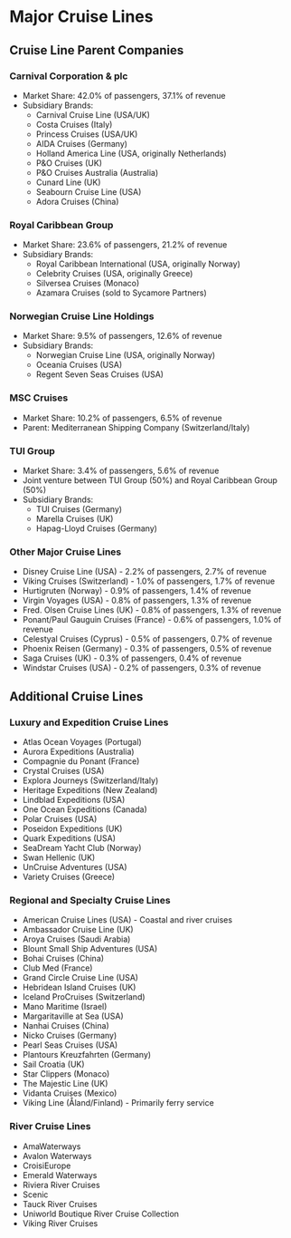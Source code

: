 # Major Cruise Lines

## Cruise Line Parent Companies

### Carnival Corporation & plc
- Market Share: 42.0% of passengers, 37.1% of revenue
- Subsidiary Brands:
  - Carnival Cruise Line (USA/UK)
  - Costa Cruises (Italy)
  - Princess Cruises (USA/UK)
  - AIDA Cruises (Germany)
  - Holland America Line (USA, originally Netherlands)
  - P&O Cruises (UK)
  - P&O Cruises Australia (Australia)
  - Cunard Line (UK)
  - Seabourn Cruise Line (USA)
  - Adora Cruises (China)

### Royal Caribbean Group
- Market Share: 23.6% of passengers, 21.2% of revenue
- Subsidiary Brands:
  - Royal Caribbean International (USA, originally Norway)
  - Celebrity Cruises (USA, originally Greece)
  - Silversea Cruises (Monaco)
  - Azamara Cruises (sold to Sycamore Partners)

### Norwegian Cruise Line Holdings
- Market Share: 9.5% of passengers, 12.6% of revenue
- Subsidiary Brands:
  - Norwegian Cruise Line (USA, originally Norway)
  - Oceania Cruises (USA)
  - Regent Seven Seas Cruises (USA)

### MSC Cruises
- Market Share: 10.2% of passengers, 6.5% of revenue
- Parent: Mediterranean Shipping Company (Switzerland/Italy)

### TUI Group
- Market Share: 3.4% of passengers, 5.6% of revenue
- Joint venture between TUI Group (50%) and Royal Caribbean Group (50%)
- Subsidiary Brands:
  - TUI Cruises (Germany)
  - Marella Cruises (UK)
  - Hapag-Lloyd Cruises (Germany)

### Other Major Cruise Lines
- Disney Cruise Line (USA) - 2.2% of passengers, 2.7% of revenue
- Viking Cruises (Switzerland) - 1.0% of passengers, 1.7% of revenue
- Hurtigruten (Norway) - 0.9% of passengers, 1.4% of revenue
- Virgin Voyages (USA) - 0.8% of passengers, 1.3% of revenue
- Fred. Olsen Cruise Lines (UK) - 0.8% of passengers, 1.3% of revenue
- Ponant/Paul Gauguin Cruises (France) - 0.6% of passengers, 1.0% of revenue
- Celestyal Cruises (Cyprus) - 0.5% of passengers, 0.7% of revenue
- Phoenix Reisen (Germany) - 0.3% of passengers, 0.5% of revenue
- Saga Cruises (UK) - 0.3% of passengers, 0.4% of revenue
- Windstar Cruises (USA) - 0.2% of passengers, 0.3% of revenue

## Additional Cruise Lines

### Luxury and Expedition Cruise Lines
- Atlas Ocean Voyages (Portugal)
- Aurora Expeditions (Australia)
- Compagnie du Ponant (France)
- Crystal Cruises (USA)
- Explora Journeys (Switzerland/Italy)
- Heritage Expeditions (New Zealand)
- Lindblad Expeditions (USA)
- One Ocean Expeditions (Canada)
- Polar Cruises (USA)
- Poseidon Expeditions (UK)
- Quark Expeditions (USA)
- SeaDream Yacht Club (Norway)
- Swan Hellenic (UK)
- UnCruise Adventures (USA)
- Variety Cruises (Greece)

### Regional and Specialty Cruise Lines
- American Cruise Lines (USA) - Coastal and river cruises
- Ambassador Cruise Line (UK)
- Aroya Cruises (Saudi Arabia)
- Blount Small Ship Adventures (USA)
- Bohai Cruises (China)
- Club Med (France)
- Grand Circle Cruise Line (USA)
- Hebridean Island Cruises (UK)
- Iceland ProCruises (Switzerland)
- Mano Maritime (Israel)
- Margaritaville at Sea (USA)
- Nanhai Cruises (China)
- Nicko Cruises (Germany)
- Pearl Seas Cruises (USA)
- Plantours Kreuzfahrten (Germany)
- Sail Croatia (UK)
- Star Clippers (Monaco)
- The Majestic Line (UK)
- Vidanta Cruises (Mexico)
- Viking Line (Åland/Finland) - Primarily ferry service

### River Cruise Lines
- AmaWaterways
- Avalon Waterways
- CroisiEurope
- Emerald Waterways
- Riviera River Cruises
- Scenic
- Tauck River Cruises
- Uniworld Boutique River Cruise Collection
- Viking River Cruises
